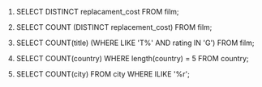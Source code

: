 1. SELECT DISTINCT replacament_cost FROM film;

2. SELECT COUNT (DISTINCT replacement_cost) FROM film;

3. SELECT COUNT(title) (WHERE LIKE 'T%' AND rating IN 'G') FROM film;

4. SELECT COUNT(country) WHERE length(country) = 5 FROM country;

5. SELECT COUNT(city) FROM city WHERE ILIKE '%r';
